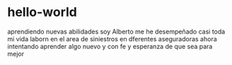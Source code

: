 # hello-world
aprendiendo nuevas abilidades 
soy  Alberto 
me he desempeñado casi toda mi vida laborn en  el area de siniestros en dferentes aseguradoras
ahora intentando aprender algo nuevo y con fe y esperanza de que sea para mejor
